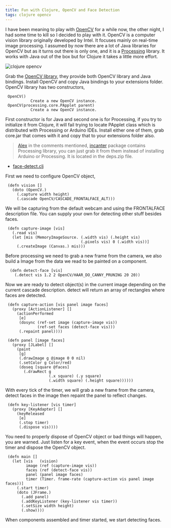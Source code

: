 ```yaml
---
title: Fun with Clojure, OpenCV and Face Detection
tags: clojure opencv
---
```


I have been meaning to play with
[OpenCV](http://opencv.willowgarage.com/wiki/) for a while now, the
other night, I had some time to kill so I decided to play with
it. OpenCV is a computer vision library originally developed by Intel.
It focuses mainly on real-time image processing. I assumed by now there
are a lot of Java libraries for OpenCV but as it turns out there is only
one, and it is a [Processing](http://processing.org/) library. It works
with Java out of the box but for Clojure it takes a little more effort.

![clojure opencv](/images/post/face-detect.png)

Grab the [OpenCV library](http://ubaa.net/shared/processing/opencv/),
they provide both OpenCV library and Java bindings. Install OpenCV and
copy Java bindings to your extensions folder. OpenCV library has two
constructors,

     OpenCV() 
               Create a new OpenCV instance.
     OpenCV(processing.core.PApplet parent) 
               Create a new OpenCV instance.

First constructor is for Java and second one is for Processing, if you
try to initialize it from Clojure, it will fail trying to locate PApplet
class which is distributed with Processing or Arduino IDEs. Install
either one of them, grab core.jar that comes with it and copy that to
your extensions folder also.

> [Alex](http://alexott.blogspot.com/) in the comments mentioned,
> [incanter](http://github.com/liebke/incanter/) package
> contains Processing library, you can just grab it from them instead of
> installing Arduino or Processing. It is located in the deps.zip file.

 - [face-detect.clj](/code/clojure/face-detect.clj)

First we need to configure OpenCV object,

     (defn vision []
       (doto (OpenCV.)
         (.capture width height)
         (.cascade OpenCV/CASCADE_FRONTALFACE_ALT)))

We will be capturing from the default webcam and using the FRONTALFACE
description file. You can supply your own for detecting other stuff
besides faces.

     (defn capture-image [vis]
       (.read vis)
       (let [mis (MemoryImageSource. (.width vis) (.height vis)
                                     (.pixels vis) 0 (.width vis))]
         (.createImage (Canvas.) mis)))

Before processing we need to grab a new frame from the camera, we also
build a Image from the data we read to be painted on a component.

      (defn detect-face [vis]
        (.detect vis 1.2 2 OpenCV/HAAR_DO_CANNY_PRUNING 20 20))

Now we are ready to detect object(s) in the current image depending on
the current cascade description. detect will return an array of
rectangles where faces are detected.

     (defn capture-action [vis panel image faces]
       (proxy [ActionListener] []
         (actionPerformed
          [e]
          (dosync (ref-set image (capture-image vis))
                  (ref-set faces (detect-face vis)))
          (.repaint panel))))

     (defn panel [image faces]
       (proxy [JLabel] [] 
         (paint
          [g]
          (.drawImage g @image 0 0 nil)
          (.setColor g Color/red)
          (doseq [square @faces]
            (.drawRect g
                       (.x square) (.y square)
                       (.width square) (.height square))))))

With every tick of the timer, we will grab a new frame from the camera,
detect faces in the image then repaint the panel to reflect changes.

     (defn key-listener [vis timer]
       (proxy [KeyAdapter] [] 
         (keyReleased 
          [e]
          (.stop timer)
          (.dispose vis))))

You need to properly dispose of OpenCV object or bad things will happen,
you are warned. Just listen for a key event, when the event occurs stop
the timer and dispose the OpenCV object.

     (defn main []
       (let [vis   (vision)
             image (ref (capture-image vis))
             faces (ref (detect-face vis))
             panel (panel image faces)
             timer (Timer. frame-rate (capture-action vis panel image faces))]
         (.start timer)
         (doto (JFrame.)
           (.add panel)
           (.addKeyListener (key-listener vis timer))
           (.setSize width height)
           (.show))))

When components assembled and timer started, we start detecting faces.
